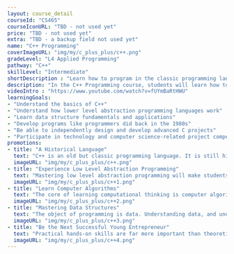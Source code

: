 ```yaml
---
layout: course_detail
courseId: "CS465"
courseIconURL: "TBD - not used yet"
price: "TBD - not used yet"
extra: "TBD - a backup field not used yet"
name: "C++ Programming"
coverImageURL: "img/my/c_plus_plus/c++.png"
gradeLevel: "L4 Applied Programming"
pathway: "C++"
skillLevel: "Intermediate"
shortDescription : "Learn how to program in the classic programming language C++!"
description: "In the C++ Programming course, students will learn how to program using the legacy programming language C++, which is a variant of the C language. C++ is a common programming language and is regularly used in business applications."
videoIntro : "https://www.youtube.com/watch?v=fUYmBaRtHWU"
learningGoals:
- "Understand the basics of C++"
- "Understand how lower level abstraction programming languages work"
- "Learn data structure fundamentals and applications"
- "Develop programs like programmers did back in the 1980s"
- "Be able to independently design and develop advanced C projects"
- "Participate in technology and computer science-related project competitions"
promotions:
- title: "A Historical Language"
  text: "C++ is an old but classic programming language. It is still highly used to this day. Learning C++ will give students a boost in understanding needed to learn other languages."
  imageURL: "img/my/c_plus_plus/c++.png"
- title: "Experience Low Level Abstraction Programming"
  text: "Mastering low level abstraction programming will make students great programmers who understand the ins and outs of computer science. With the knowledge you learn from C++, students can apply it to higher level abstraction languages such as Python and Java."
  imageURL: "img/my/c_plus_plus/c++1.png"
- title: "Learn Computer Algorithms"
  text: "The core of learning computational thinking is computer algorithms, With a fundamental knowledge of C++, students can start learning algorithms from college courses."
  imageURL: "img/my/c_plus_plus/c++2.png"
- title: "Mastering Data Structures"
  text: "The object of programming is data. Understanding data, and understanding how to store it and manipulate it, are essential programming skills."
  imageURL: "img/my/c_plus_plus/c++3.png"
- title: "Be the Next Successful Young Entrepreneur"
  text: "Practical hands-on skills are far more important than theoretical knowledge. Every course is designed for students to learn how to turn an idea for a project into a practical reality through hard work. Young little entrepreneurs are developed during these challenges."
  imageURL: "img/my/c_plus_plus/c++4.png"
---
```

